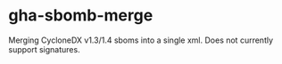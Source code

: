 # gha-sbomb-merge
Merging CycloneDX v1.3/1.4 sboms into a single xml.
Does not currently support signatures.
